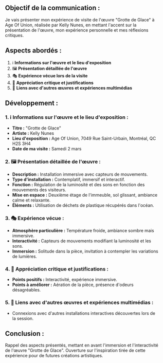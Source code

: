 ## Objectif de la communication :
Je vais présenter mon expérience de visite de l'œuvre "Grotte de Glace" à Age Of Union, réalisée par Kelly Nunes, en mettant l'accent sur la présentation de l'œuvre, mon expérience personnelle et mes réflexions critiques.

## Aspects abordés :
1. ℹ️ **Informations sur l'œuvre et le lieu d'exposition**
2. 🖼️ **Présentation détaillée de l'œuvre**
3. 🎭 **Expérience vécue lors de la visite**
4. 🧐 **Appréciation critique et justifications**
5. 🔗 **Liens avec d'autres œuvres et expériences multimédias**

## Développement :

### 1. ℹ️ Informations sur l'œuvre et le lieu d'exposition :
   - **Titre :** "Grotte de Glace"
   - **Artiste :** Kelly Nunes
   - **Lieu d'exposition :** Age Of Union, 7049 Rue Saint-Urbain, Montréal, QC H2S 3H4
   - **Date de ma visite :** Samedi 2 mars

### 2. 🖼️ Présentation détaillée de l'œuvre :
   - **Description :** Installation immersive avec capteurs de mouvements.
   - **Type d'installation :** Contemplatif, immersif et interactif.
   - **Fonction :** Régulation de la luminosité et des sons en fonction des mouvements des visiteurs.
   - **Mise en espace :** Deuxième étage de l'immeuble, sol glissant, ambiance calme et relaxante.
   - **Éléments :** Utilisation de déchets de plastique récupérés dans l'océan.

### 3. 🎭 Expérience vécue :
   - **Atmosphère particulière :** Température froide, ambiance sombre mais immersive.
   - **Interactivité :** Capteurs de mouvements modifiant la luminosité et les sons.
   - **Immersion :** Solitude dans la pièce, invitation à contempler les variations de lumières.

### 4. 🧐 Appréciation critique et justifications :
   - **Points positifs :** Interactivité, expérience immersive.
   - **Points à améliorer :** Aération de la pièce, présence d'odeurs désagréables.

### 5. 🔗 Liens avec d'autres œuvres et expériences multimédias :
   - Connexions avec d'autres installations interactives découvertes lors de la session.

## Conclusion :
Rappel des aspects présentés, mettant en avant l'immersion et l'interactivité de l'œuvre "Grotte de Glace".
Ouverture sur l'inspiration tirée de cette expérience pour de futures créations artistiques.
